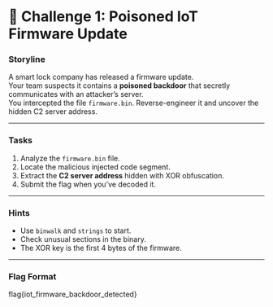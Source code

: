 # 🚩 Challenge 1: Poisoned IoT Firmware Update

### Storyline
A smart lock company has released a firmware update.  
Your team suspects it contains a **poisoned backdoor** that secretly communicates with an attacker’s server.  
You intercepted the file `firmware.bin`. Reverse-engineer it and uncover the hidden C2 server address.  

---

### Tasks
1. Analyze the `firmware.bin` file.  
2. Locate the malicious injected code segment.  
3. Extract the **C2 server address** hidden with XOR obfuscation.  
4. Submit the flag when you’ve decoded it.  

---

### Hints
- Use `binwalk` and `strings` to start.  
- Check unusual sections in the binary.  
- The XOR key is the first 4 bytes of the firmware.  

---

### Flag Format
flag{iot_firmware_backdoor_detected}
